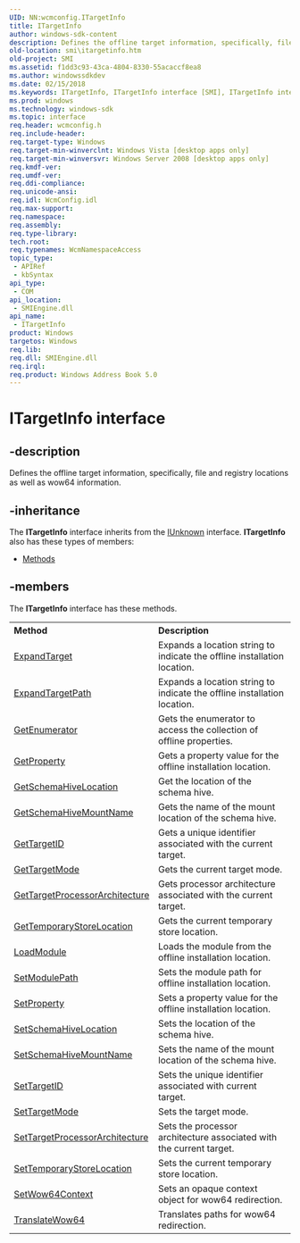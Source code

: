 ```yaml
---
UID: NN:wcmconfig.ITargetInfo
title: ITargetInfo
author: windows-sdk-content
description: Defines the offline target information, specifically, file and registry locations as well as wow64 information.
old-location: smi\itargetinfo.htm
old-project: SMI
ms.assetid: f1dd3c93-43ca-4804-8330-55acaccf8ea8
ms.author: windowssdkdev
ms.date: 02/15/2018
ms.keywords: ITargetInfo, ITargetInfo interface [SMI], ITargetInfo interface [SMI],described, smi.itargetinfo, wcmconfig/ITargetInfo
ms.prod: windows
ms.technology: windows-sdk
ms.topic: interface
req.header: wcmconfig.h
req.include-header: 
req.target-type: Windows
req.target-min-winverclnt: Windows Vista [desktop apps only]
req.target-min-winversvr: Windows Server 2008 [desktop apps only]
req.kmdf-ver: 
req.umdf-ver: 
req.ddi-compliance: 
req.unicode-ansi: 
req.idl: WcmConfig.idl
req.max-support: 
req.namespace: 
req.assembly: 
req.type-library: 
tech.root: 
req.typenames: WcmNamespaceAccess
topic_type:
 - APIRef
 - kbSyntax
api_type:
 - COM
api_location:
 - SMIEngine.dll
api_name:
 - ITargetInfo
product: Windows
targetos: Windows
req.lib: 
req.dll: SMIEngine.dll
req.irql: 
req.product: Windows Address Book 5.0
---
```


# ITargetInfo interface


## -description


Defines the offline target information,  specifically, file and registry locations as well as wow64 information.


## -inheritance

The <b xmlns:loc="http://microsoft.com/wdcml/l10n">ITargetInfo</b> interface inherits from the <a href="https://msdn.microsoft.com/33f1d79a-33fc-4ce5-a372-e08bda378332">IUnknown</a> interface. <b>ITargetInfo</b> also has these types of members:
<ul>
<li><a href="https://docs.microsoft.com/">Methods</a></li>
</ul>

## -members

The <b>ITargetInfo</b> interface has these methods.
<table class="members" id="memberListMethods">
<tr>
<th align="left" width="37%">Method</th>
<th align="left" width="63%">Description</th>
</tr>
<tr data="declared;">
<td align="left" width="37%">
<a href="https://msdn.microsoft.com/c9c757f4-ad71-42d7-864a-26f3d1e8000b">ExpandTarget</a>
</td>
<td align="left" width="63%">
Expands a location string to indicate the offline installation location.

</td>
</tr>
<tr data="declared;">
<td align="left" width="37%">
<a href="https://msdn.microsoft.com/7a805c5f-c064-4428-9cfb-1e469450a555">ExpandTargetPath</a>
</td>
<td align="left" width="63%">
Expands a location string to indicate the offline installation location.

</td>
</tr>
<tr data="declared;">
<td align="left" width="37%">
<a href="https://msdn.microsoft.com/2e7854dd-93eb-4626-a67d-4bd3dd79a75b">GetEnumerator</a>
</td>
<td align="left" width="63%">
Gets the enumerator to access the collection of offline properties.

</td>
</tr>
<tr data="declared;">
<td align="left" width="37%">
<a href="https://msdn.microsoft.com/f4366d23-e2dd-4561-af79-870212631ebf">GetProperty</a>
</td>
<td align="left" width="63%">
Gets a property value for the offline installation location.

</td>
</tr>
<tr data="declared;">
<td align="left" width="37%">
<a href="https://msdn.microsoft.com/ad9accbd-0d23-40e6-8132-5a0c63a1b12a">GetSchemaHiveLocation</a>
</td>
<td align="left" width="63%">
Get the location of the schema hive.

</td>
</tr>
<tr data="declared;">
<td align="left" width="37%">
<a href="https://msdn.microsoft.com/d63e3f49-bb7b-4ef6-a573-811b9bbdd9b0">GetSchemaHiveMountName</a>
</td>
<td align="left" width="63%">
Gets the name of the mount location of the schema hive.

</td>
</tr>
<tr data="declared;">
<td align="left" width="37%">
<a href="https://msdn.microsoft.com/b80e3363-8efa-44b7-a61e-66177d1c53ce">GetTargetID</a>
</td>
<td align="left" width="63%">
Gets a unique identifier associated with the current target.

</td>
</tr>
<tr data="declared;">
<td align="left" width="37%">
<a href="https://msdn.microsoft.com/b21137a0-537f-43a4-857b-158a1642ea1c">GetTargetMode</a>
</td>
<td align="left" width="63%">
Gets the current target mode.

</td>
</tr>
<tr data="declared;">
<td align="left" width="37%">
<a href="https://msdn.microsoft.com/7c66e131-97e6-4a8e-b4b0-927633d6d53a">GetTargetProcessorArchitecture</a>
</td>
<td align="left" width="63%">
Gets processor architecture associated with the current target.

</td>
</tr>
<tr data="declared;">
<td align="left" width="37%">
<a href="https://msdn.microsoft.com/aebebdee-3a24-4a9b-9ec6-cc411385af41">GetTemporaryStoreLocation</a>
</td>
<td align="left" width="63%">
Gets the current temporary store location.

</td>
</tr>
<tr data="declared;">
<td align="left" width="37%">
<a href="https://msdn.microsoft.com/863aefc6-d777-4af9-b310-adadef993bcd">LoadModule</a>
</td>
<td align="left" width="63%">
Loads the module from the offline installation location.

</td>
</tr>
<tr data="declared;">
<td align="left" width="37%">
<a href="https://msdn.microsoft.com/4831fdf9-411b-4fdb-bd5c-3a309e6b6918">SetModulePath</a>
</td>
<td align="left" width="63%">
Sets the module path for offline installation location.

</td>
</tr>
<tr data="declared;">
<td align="left" width="37%">
<a href="https://msdn.microsoft.com/ecd93710-a9e8-41cf-b30c-97d1efe0fa6f">SetProperty</a>
</td>
<td align="left" width="63%">
Sets a property value for the offline installation location.

</td>
</tr>
<tr data="declared;">
<td align="left" width="37%">
<a href="https://msdn.microsoft.com/223ce821-4f31-4673-95e2-ec9cf94d5726">SetSchemaHiveLocation</a>
</td>
<td align="left" width="63%">
Sets the location of the schema hive.

</td>
</tr>
<tr data="declared;">
<td align="left" width="37%">
<a href="https://msdn.microsoft.com/128cf457-c66e-49b7-88a7-3f5d87800a20">SetSchemaHiveMountName</a>
</td>
<td align="left" width="63%">
Sets the name of the mount location of the schema hive.

</td>
</tr>
<tr data="declared;">
<td align="left" width="37%">
<a href="https://msdn.microsoft.com/183b1ccd-9244-42d5-a787-617e43a55f64">SetTargetID</a>
</td>
<td align="left" width="63%">
Sets the unique identifier associated with current target.

</td>
</tr>
<tr data="declared;">
<td align="left" width="37%">
<a href="https://msdn.microsoft.com/f8c5e67f-a084-4916-8371-bba4e7fb1da1">SetTargetMode</a>
</td>
<td align="left" width="63%">
Sets the target mode.

</td>
</tr>
<tr data="declared;">
<td align="left" width="37%">
<a href="https://msdn.microsoft.com/15056182-4355-48f5-b996-195e3c72235e">SetTargetProcessorArchitecture</a>
</td>
<td align="left" width="63%">
Sets the processor architecture associated with the current target.

</td>
</tr>
<tr data="declared;">
<td align="left" width="37%">
<a href="https://msdn.microsoft.com/ef2b6983-02ff-488a-99ef-9976d76f51b5">SetTemporaryStoreLocation</a>
</td>
<td align="left" width="63%">
Sets the current temporary store location.

</td>
</tr>
<tr data="declared;">
<td align="left" width="37%">
<a href="https://msdn.microsoft.com/8f44485d-0ad3-4c89-a1dc-19610f717972">SetWow64Context</a>
</td>
<td align="left" width="63%">
Sets an opaque context object for wow64 redirection.

</td>
</tr>
<tr data="declared;">
<td align="left" width="37%">
<a href="https://msdn.microsoft.com/0325bac8-1843-4e32-97a6-fb6e2bef9e16">TranslateWow64</a>
</td>
<td align="left" width="63%">
Translates paths for wow64 redirection.

</td>
</tr>
</table> 

